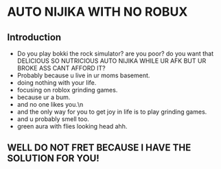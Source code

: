 # AUTO NIJIKA WITH NO ROBUX
## Introduction
* Do you play bokki the rock simulator? are you poor? do you want that DELICIOUS SO NUTRICIOUS AUTO NIJIKA WHILE UR AFK BUT UR BROKE ASS CANT AFFORD IT?
* Probably because u live in ur moms basement.
* doing nothing with your life.
* focusing on roblox grinding games.
* because ur a bum.
* and no one likes you.\n
* and the only way for you to get joy in life is to play grinding games.
* and u probably smell too.
* green aura with flies looking head ahh.

## WELL DO NOT FRET BECAUSE I HAVE THE SOLUTION FOR YOU!
